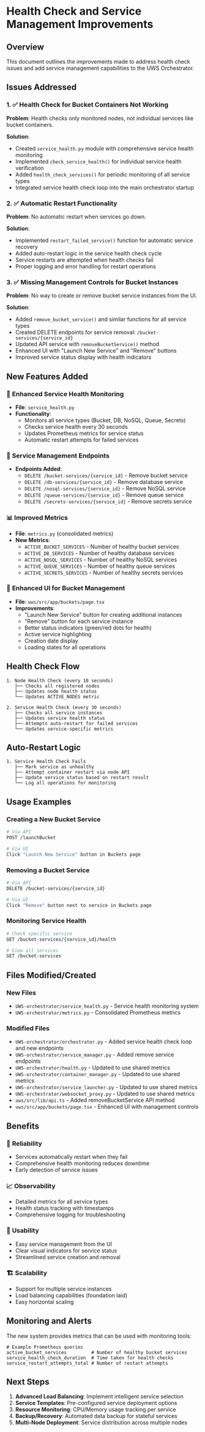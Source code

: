 # Health Check and Service Management Improvements

## Overview
This document outlines the improvements made to address health check issues and add service management capabilities to the UWS Orchestrator.

## Issues Addressed

### 1. ✅ **Health Check for Bucket Containers Not Working**
**Problem**: Health checks only monitored nodes, not individual services like bucket containers.

**Solution**: 
- Created `service_health.py` module with comprehensive service health monitoring
- Implemented `check_service_health()` for individual service health verification
- Added `health_check_services()` for periodic monitoring of all service types
- Integrated service health check loop into the main orchestrator startup

### 2. ✅ **Automatic Restart Functionality**
**Problem**: No automatic restart when services go down.

**Solution**:
- Implemented `restart_failed_service()` function for automatic service recovery
- Added auto-restart logic in the service health check cycle
- Service restarts are attempted when health checks fail
- Proper logging and error handling for restart operations

### 3. ✅ **Missing Management Controls for Bucket Instances**
**Problem**: No way to create or remove bucket service instances from the UI.

**Solution**:
- Added `remove_bucket_service()` and similar functions for all service types
- Created DELETE endpoints for service removal: `/bucket-services/{service_id}`
- Updated API service with `removeBucketService()` method
- Enhanced UI with "Launch New Service" and "Remove" buttons
- Improved service status display with health indicators

## New Features Added

### 🔄 **Enhanced Service Health Monitoring**
- **File**: `service_health.py`
- **Functionality**: 
  - Monitors all service types (Bucket, DB, NoSQL, Queue, Secrets)
  - Checks service health every 30 seconds
  - Updates Prometheus metrics for service status
  - Automatic restart attempts for failed services

### 🚀 **Service Management Endpoints**
- **Endpoints Added**:
  - `DELETE /bucket-services/{service_id}` - Remove bucket service
  - `DELETE /db-services/{service_id}` - Remove database service
  - `DELETE /nosql-services/{service_id}` - Remove NoSQL service
  - `DELETE /queue-services/{service_id}` - Remove queue service
  - `DELETE /secrets-services/{service_id}` - Remove secrets service

### 📊 **Improved Metrics**
- **File**: `metrics.py` (consolidated metrics)
- **New Metrics**:
  - `ACTIVE_BUCKET_SERVICES` - Number of healthy bucket services
  - `ACTIVE_DB_SERVICES` - Number of healthy database services
  - `ACTIVE_NOSQL_SERVICES` - Number of healthy NoSQL services
  - `ACTIVE_QUEUE_SERVICES` - Number of healthy queue services
  - `ACTIVE_SECRETS_SERVICES` - Number of healthy secrets services

### 🎯 **Enhanced UI for Bucket Management**
- **File**: `uws/src/app/buckets/page.tsx`
- **Improvements**:
  - "Launch New Service" button for creating additional instances
  - "Remove" button for each service instance
  - Better status indicators (green/red dots for health)
  - Active service highlighting
  - Creation date display
  - Loading states for all operations

## Health Check Flow

```
1. Node Health Check (every 10 seconds)
   ├── Checks all registered nodes
   ├── Updates node health status
   └── Updates ACTIVE_NODES metric

2. Service Health Check (every 30 seconds)
   ├── Checks all service instances
   ├── Updates service health status
   ├── Attempts auto-restart for failed services
   └── Updates service-specific metrics
```

## Auto-Restart Logic

```
1. Service Health Check Fails
   ├── Mark service as unhealthy
   ├── Attempt container restart via node API
   ├── Update service status based on restart result
   └── Log all operations for monitoring
```

## Usage Examples

### Creating a New Bucket Service
```bash
# Via API
POST /launchBucket

# Via UI
Click "Launch New Service" button in Buckets page
```

### Removing a Bucket Service
```bash
# Via API
DELETE /bucket-services/{service_id}

# Via UI
Click "Remove" button next to service in Buckets page
```

### Monitoring Service Health
```bash
# Check specific service
GET /bucket-services/{service_id}/health

# View all services
GET /bucket-services
```

## Files Modified/Created

### New Files
- `UWS-orchestrator/service_health.py` - Service health monitoring system
- `UWS-orchestrator/metrics.py` - Consolidated Prometheus metrics

### Modified Files
- `UWS-orchestrator/orchestrator.py` - Added service health check loop and new endpoints
- `UWS-orchestrator/service_manager.py` - Added remove service endpoints
- `UWS-orchestrator/health.py` - Updated to use shared metrics
- `UWS-orchestrator/container_manager.py` - Updated to use shared metrics
- `UWS-orchestrator/service_launcher.py` - Updated to use shared metrics
- `UWS-orchestrator/websocket_proxy.py` - Updated to use shared metrics
- `uws/src/lib/api.ts` - Added removeBucketService API method
- `uws/src/app/buckets/page.tsx` - Enhanced UI with management controls

## Benefits

### 🔧 **Reliability**
- Services automatically restart when they fail
- Comprehensive health monitoring reduces downtime
- Early detection of service issues

### 📈 **Observability**
- Detailed metrics for all service types
- Health status tracking with timestamps
- Comprehensive logging for troubleshooting

### 👥 **Usability**
- Easy service management from the UI
- Clear visual indicators for service status
- Streamlined service creation and removal

### 🏗️ **Scalability**
- Support for multiple service instances
- Load balancing capabilities (foundation laid)
- Easy horizontal scaling

## Monitoring and Alerts

The new system provides metrics that can be used with monitoring tools:

```prometheus
# Example Prometheus queries
active_bucket_services         # Number of healthy bucket services
service_health_check_duration  # Time taken for health checks
service_restart_attempts_total # Number of restart attempts
```

## Next Steps

1. **Advanced Load Balancing**: Implement intelligent service selection
2. **Service Templates**: Pre-configured service deployment options
3. **Resource Monitoring**: CPU/Memory usage tracking per service
4. **Backup/Recovery**: Automated data backup for stateful services
5. **Multi-Node Deployment**: Service distribution across multiple nodes